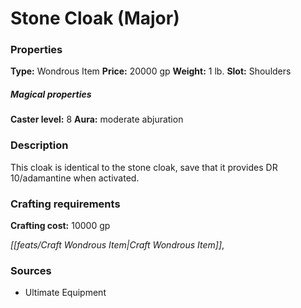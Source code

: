 ﻿---
Title: "Stone Cloak (Major)"
Type: "Wondrous Item"
Price: "20000 gp"
Weight: "1 lb."
Slot: "Shoulders"
Caster level: "8"
Aura: "moderate abjuration"
Description: |
  "This cloak is identical to the _stone cloak_, save that it provides DR 10/adamantine when activated."
Crafting cost: "10000 gp"
Sources: "['Ultimate Equipment']"
---

# Stone Cloak (Major)

### Properties

**Type:** Wondrous Item **Price:** 20000 gp **Weight:** 1 lb. **Slot:** Shoulders

##### Magical properties

**Caster level:** 8 **Aura:** moderate abjuration

### Description

This cloak is identical to the stone cloak, save that it provides DR 10/adamantine when activated.

### Crafting requirements

**Crafting cost:** 10000 gp

_[[feats/Craft Wondrous Item|Craft Wondrous Item]]_,

### Sources

* Ultimate Equipment